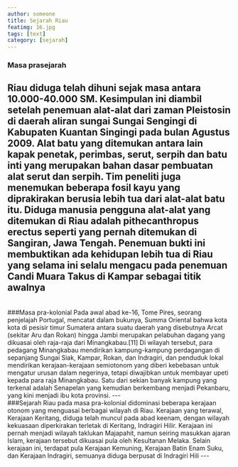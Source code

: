 ```yaml
---
author: someone
title: Sejarah Riau
featimg: 16.jpg
tags: [text]
category: [sejarah]
---
```

### Masa prasejarah
Riau diduga telah dihuni sejak masa antara 10.000-40.000 SM. Kesimpulan ini diambil setelah penemuan alat-alat
dari zaman Pleistosin di daerah aliran sungai Sungai Sengingi di Kabupaten Kuantan Singingi pada bulan Agustus
2009. Alat batu yang ditemukan antara lain kapak penetak, perimbas, serut, serpih dan batu inti yang merupakan 
bahan dasar pembuatan alat serut dan serpih. Tim peneliti juga menemukan beberapa fosil kayu yang diprakirakan
berusia lebih tua dari alat-alat batu itu. Diduga manusia pengguna alat-alat yang ditemukan di Riau adalah 
pithecanthropus erectus seperti yang pernah ditemukan di Sangiran, Jawa Tengah. Penemuan bukti ini membuktikan
ada kehidupan lebih tua di Riau yang selama ini selalu mengacu pada penemuan Candi Muara Takus di Kampar sebagai
titik awalnya
---
<br>
###Masa pra-kolonial
Pada awal abad ke-16, Tome Pires, seorang penjelajah Portugal, mencatat dalam bukunya, Summa Oriental bahwa kota
kota di pesisir timur Sumatera antara suatu daerah yang disebutnya Arcat (sekitar Aru dan Rokan) hingga Jambi 
merupakan pelabuhan dagang yang dikuasai oleh raja-raja dari Minangkabau.[11] Di wilayah tersebut, para pedagang
Minangkabau mendirikan kampung-kampung perdagangan di sepanjang Sungai Siak, Kampar, Rokan, dan Indragiri, dan
penduduk lokal mendirikan kerajaan-kerajaan semiotonom yang diberi kebebasan untuk mengatur urusan dalam negerinya,
tetapi diwajibkan untuk membayar upeti kepada para raja Minangkabau. Satu dari sekian banyak kampung yang terkenal
adalah Senapelan yang kemudian berkembang menjadi Pekanbaru, yang kini menjadi ibu kota provinsi.
---
<br>
###Sejarah Riau pada masa pra-kolonial didominasi beberapa kerajaan otonom yang menguasai berbagai wilayah di Riau. 
Kerajaan yang terawal, Kerajaan Keritang, diduga telah muncul pada abad keenam, dengan wilayah kekuasaan diperkirakan
terletak di Keritang, Indragiri Hilir. Kerajaan ini pernah menjadi wilayah taklukan Majapahit, namun seiring masukkan
ajaran Islam, kerajaan tersebut dikuasai pula oleh Kesultanan Melaka. Selain kerajaan ini, terdapat pula Kerajaan Kemuning,
Kerajaan Batin Enam Suku, dan Kerajaan Indragiri, semuanya diduga berpusat di Indragiri Hili
---
